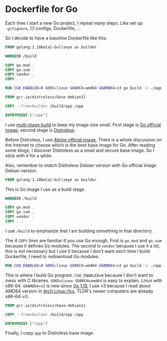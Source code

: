 # Dockerfile for Go

Each time I start a new Go project, I repeat many steps.
Like set up `.gitignore`, CI configs, Dockerfile, ...

So I decide to have a baseline Dockerfile like this:

```Dockerfile
FROM golang:1.18beta1-bullseye as builder

WORKDIR /build

COPY go.mod .
COPY go.sum .
COPY vendor .
COPY . .

RUN CGO_ENABLED=0 GOOS=linux GOARCH=amd64 GOAMD64=v3 go build -o ./app main.go

FROM gcr.io/distroless/base-debian11

COPY --from=builder /build/app /app

ENTRYPOINT ["/app"]
```

I use [multi-stage build](https://docs.docker.com/develop/develop-images/multistage-build/) to keep my image size small.
First stage is [Go official image](https://hub.docker.com/_/golang),
second stage is [Distroless](https://github.com/GoogleContainerTools/distroless).

Before Distroless, I use [Alpine official image](https://hub.docker.com/_/alpine),
There is a whole discussion on the Internet to choose which is the best base image for Go.
After reading some blogs, I discover Distroless as a small and secure base image.
So I stick with it for a while.

Also, remember to match Distroless Debian version with Go official image Debian version.

```Dockerfile
FROM golang:1.18beta1-bullseye as builder
```

This is Go image I use as a build stage.

```Dockerfile
WORKDIR /build

COPY go.mod .
COPY go.sum .
COPY vendor .
COPY . .
```

I use `/build` to emphasize that I am building something in that directory.

The 4 `COPY` lines are familiar if you use Go enough.
First is `go.mod` and `go.sum` because it defines Go modules.
The second is `vendor` because I use it a lot, this is not necessary but I use it because I don't want each time I build Dockerfile, I need to redownload Go modules.

```Dockerfile
RUN CGO_ENABLED=0 GOOS=linux GOARCH=amd64 GOAMD64=v3 go build -o ./app main.go
```

This is where I build Go program.
`CGO_ENABLED=0` because I don't want to mess with C libraries.
`GOOS=linux GOARCH=amd64` is easy to explain, Linux with x86-64.
`GOAMD64=v3` is new since [Go 1.18](https://tip.golang.org/doc/go1.18#amd64),
I use v3 because I read about AMD64 version in [Arch Linux rfcs](https://gitlab.archlinux.org/archlinux/rfcs/-/blob/master/rfcs/0002-march.rst). TLDR's newer computers are already x86-64-v3.

```Dockerfile
FROM gcr.io/distroless/base-debian11

COPY --from=builder /build/app /app

ENTRYPOINT ["/app"]
```

Finally, I copy `app` to Distroless base image.
